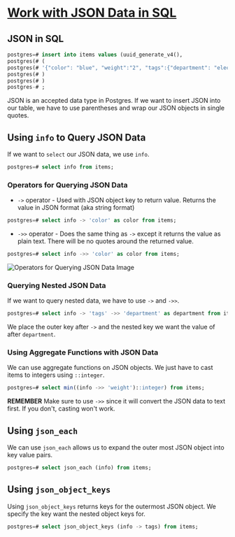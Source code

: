 # [Work with JSON Data in SQL](https://egghead.io/lessons/egghead-work-with-json-data-in-sql)

## JSON in SQL

<TimeStamp start="0:10" end="0:33">

```sql
postgres=# insert into items values (uuid_generate_v4(), 
postgres(# (
postgres(# '{"color": "blue", "weight":"2", "tags":{"department": "electronics", "section": "computer"}}'
postgres(# )
postgres(# )
postgres-# ;
```

</TimeStamp>

<TimeStamp start="0:45" end="1:01">

JSON is an accepted data type in Postgres. If we want to insert JSON into our table, we have to use parentheses and wrap our JSON objects in single quotes.

</TimeStamp>

## Using `info` to Query JSON Data

<TimeStamp start="1:03" end="1:10">

If we want to `select` our JSON data, we use `info`.

```sql
postgres=# select info from items;
```

</TimeStamp>

### Operators for Querying JSON Data

<TimeStamp start="1:11" end="1:29">

- `->` operator - Used with JSON object key to return value. Returns the value in JSON format (aka string format)

```sql
postgres=# select info -> 'color' as color from items;
```

</TimeStamp>

<TimeStamp start="1:35" end="1:42">

- `->>` operator - Does the same thing as `->` except it returns the value as plain text. There will be no quotes around the returned value.

```sql
postgres=# select info ->> 'color' as color from items;
```

</TimeStamp>

![Operators for Querying JSON Data Image](https://res.cloudinary.com/dg3gyk0gu/image/upload/v1589829472/transcript-images/json-data.jpg)

### Querying Nested JSON Data

<TimeStamp start="1:43" end="1:55">

If we want to query nested data, we have to use `->` and `->>`.

```sql
postgres=# select info -> 'tags' ->> 'department' as department from items;
```

</TimeStamp>

We place the outer key after `->` and the nested key we want the value of after `department`.

### Using Aggregate Functions with JSON Data

<TimeStamp start="2:10" end="2:30">

We can use aggregate functions on JSON objects. We just have to cast items to integers using `::integer`.

```sql
postgres=# select min((info ->> 'weight')::integer) from items;
```

</TimeStamp>

<TimeStamp start="2:32" end="2:39">

**REMEMBER** Make sure to use `->>` since it will convert the JSON data to text first. If you don't, casting won't work.

</TimeStamp>

## Using `json_each`

<TimeStamp start="2:49" end="3:01">

We can use `json_each` allows us to expand the outer most JSON object into key value pairs.

```sql
postgres=# select json_each (info) from items;
```

</TimeStamp>

## Using `json_object_keys`

<TimeStamp start="3:02" end="3:15">

Using `json_object_keys` returns keys for the outermost JSON object. We specify the key want the nested object keys for.

```sql
postgres=# select json_object_keys (info -> tags) from items;
```

</TimeStamp>